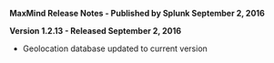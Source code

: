 **MaxMind Release Notes - Published by Splunk September 2, 2016**


**Version 1.2.13 - Released September 2, 2016**

* Geolocation database updated to current version
